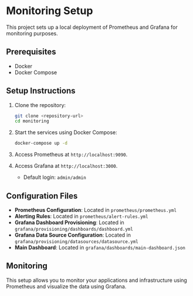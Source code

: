 # Monitoring Setup

This project sets up a local deployment of Prometheus and Grafana for monitoring purposes.

## Prerequisites

- Docker
- Docker Compose

## Setup Instructions

1. Clone the repository:
   ```bash
   git clone <repository-url>
   cd monitoring
   ```

2. Start the services using Docker Compose:
   ```bash
   docker-compose up -d
   ```

3. Access Prometheus at `http://localhost:9090`.

4. Access Grafana at `http://localhost:3000`.
   - Default login: `admin/admin`

## Configuration Files

- **Prometheus Configuration**: Located in `prometheus/prometheus.yml`
- **Alerting Rules**: Located in `prometheus/alert-rules.yml`
- **Grafana Dashboard Provisioning**: Located in `grafana/provisioning/dashboards/dashboard.yml`
- **Grafana Data Source Configuration**: Located in `grafana/provisioning/datasources/datasource.yml`
- **Main Dashboard**: Located in `grafana/dashboards/main-dashboard.json`

## Monitoring

This setup allows you to monitor your applications and infrastructure using Prometheus and visualize the data using Grafana.